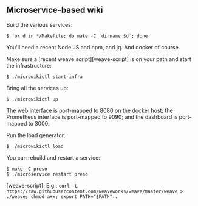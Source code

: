 ## Microservice-based wiki

Build the various services:

    $ for d in */Makefile; do make -C `dirname $d`; done

You'll need a recent Node.JS and npm, and jq. And docker of course.

Make sure a [recent weave script][weave-script] is on your path and
start the infrastructure:

    $ ./microwikictl start-infra

Bring all the services up:

    $ ./microwikictl up

The web interface is port-mapped to 8080 on the docker host; the
Prometheus interface is port-mapped to 9090; and the dashboard is
port-mapped to 3000.

Run the load generator:

    $ ./microwikictl load

You can rebuild and restart a service:

    $ make -C preso
    $ ./microservice restart preso

[weave-script]: E.g., `curl -L https://raw.githubusercontent.com/weaveworks/weave/master/weave > ./weave; chmod a+x; export PATH="$PATH":.`
